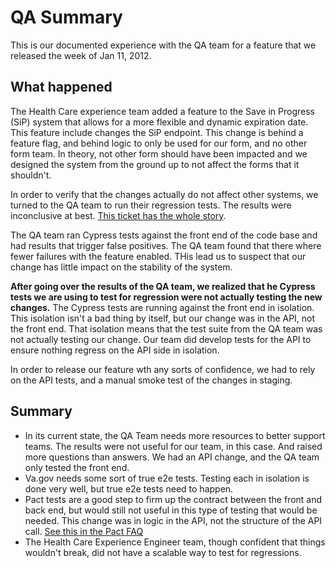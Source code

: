 # QA Summary

This is our documented experience with the QA team for a feature that we released the week of Jan 11, 2012.

## What happened

The Health Care experience team added a feature to the Save in Progress (SiP) system that allows for a more flexible and dynamic expiration date. This feature include changes the SiP endpoint. This change is behind a feature flag, and behind logic to only be used for our form, and no other form team. In theory, not other form should have been impacted and we designed the system from the ground up to not affect the forms that it shouldn't.

In order to verify that the changes actually do not affect other systems, we turned to the QA team to run their regression tests. The results were inconclusive at best. [This ticket has the whole story](https://github.com/department-of-veterans-affairs/va.gov-team/issues/17206).

The QA team ran Cypress tests against the front end of the code base and had results that trigger false positives. The QA team found that there where fewer failures with the feature enabled. THis lead us to suspect that our change has little impact on the stability of the system.

**After going over the results of the QA team, we realized that he Cypress tests we are using to test for regression were not actually testing the new changes.** The Cypress tests are running against the front end in isolation. This isolation isn't a bad thing by itself, but our change was in the API, not the front end. That isolation means that the test suite from the QA team was not actually testing our change. Our team did develop tests for the API to ensure nothing regress on the API side in isolation.

In order to release our feature wth any sorts of confidence, we had to rely on the API tests, and a manual smoke test of the changes in staging.

## Summary

- In its current state, the QA Team needs more resources to better support teams. The results were not useful for our team, in this case. And raised more questions than answers. We had an API change, and the QA team only tested the front end.
- Va.gov needs some sort of true e2e tests. Testing each in isolation is done very well, but true e2e tests need to happen.
- Pact tests are a good step to firm up the contract between the front and back end, but would still not useful in this type of testing that would be needed. This change was in logic in the API, not the structure of the API call. [See this in the Pact FAQ](https://docs.pact.io/faq#do-i-still-need-end-to-end-tests)
- The Health Care Experience Engineer team, though confident that things wouldn't break, did not have a scalable way to test for regressions.
